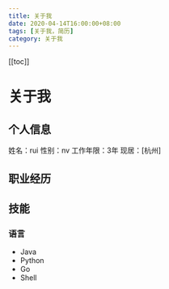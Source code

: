 ```yaml
---
title: 关于我
date: 2020-04-14T16:00:00+08:00
tags: [关于我，简历]
category: 关于我
---
```

[[toc]]
# 关于我
## 个人信息
姓名：rui
性别：nv
工作年限：3年
现居：[杭州]
## 职业经历

## 技能
### 语言
- Java
- Python
- Go
- Shell


